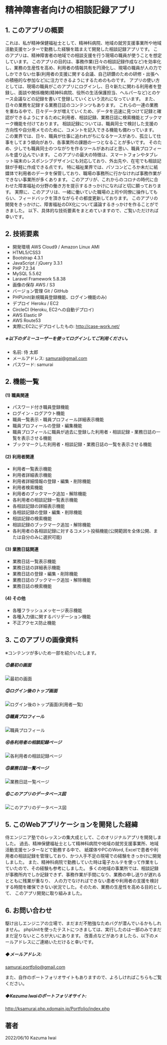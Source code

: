 # 精神障害者向けの相談記録アプリ

## 1. このアプリの概要
これは、私が精神保健福祉士として、精神科病院、地域の就労支援事業所や地域活動支援センターで勤務した経験を踏まえて開発した相談記録アプリです。
このアプリは、精神障害者の地域での相談支援を行う現場の職員が使うことを想定しています。
このアプリの目的は、事務作業(日々の相談記録作成など)を効率化し、業務の生産性を高め、利用者の情報共有を円滑化し、現場の職員が人の力でしかできない仕事(利用者の支援に関する会議、自己研鑽のための研修・出張への積極的な参加など)に注力できるようにするためのものです。
アプリの使い方としては、現場の職員がこのアプリにログインし、日々新たに関わる利用者を登録し、面談や関係機関(精神科病院、役所の生活保護担当、ヘルパーなど)とのケース会議などの記録を書いて登録していくという流れになっています。
また、日々の業務を記録する業務日誌のコンテンツもあります。
これらの一連の業務を重ねる中で、日々データが増えていくため、データを迅速に見つけて記録と確認ができるようにするために利用者、相談記録、業務日誌に検索機能とブックマーク機能を付けております。
相談記録については、職員同士で検討した支援の方向性や自分用メモのために、コメントを記入できる機能も備わっています。
この業界では、日々、職員が仕事に追われがちになるケースがあり、孤立して仕事をしてまう傾向があり、各事業所の課題の一つとなることが多いです。
そのため、少しでも職員同士のつながりを作るツールがあればと思い、職員プロフィールを盛り込んでいます。
このアプリの最大の特徴は、スマートフォンやタブレット端末のレスポンシブデザインにも対応しており、外出先や、在宅でも相談記録が手軽に作成できる点です。
特に福祉業界では、パソコンどころか未だに紙媒体で利用者のデータを保管しており、職場の事務所に行かなければ事務作業ができない事業所が多くあります。
このアプリが、これからのコロナの時代に合わせた障害福祉の分野の働き方を提示するきっかけになればと切に願っております。
実際に、このアプリは、一緒に働いていた職場の上司や同僚に操作してもらい、フィードバックを頂きながらその都度更新しております。
このアプリの開発をきっかけに、障害福祉のDX化について議論するきっかけを作ることができました。
以下、具体的な技術要素をまとめていますので、ご覧いただければ幸いです。

## 2. 技術要素

- 開発環境 AWS Cloud9 / Amazon Linux AMI
- HTML5/CSS3
- Bootstrap 4.3.1
- JavaScript / jQuery 3.3.1
- PHP 7.2.34
- MySQL 5.5.62
- Laravel Framework 5.8.38
- 画像の保存 AWS / S3
- バージョン管理 Git / GitHub
- PHPUnit(新規職員登録機能、ログイン機能のみ) 
- デプロイ Heroku / EC2
- CircleCI (Heroku, EC2への自動デプロイ)
- AWS Elastic IP
- AWS Route53
- 実際にEC2にデプロイしたもの:  http://case-work.net/

##### ※以下のダミーユーザーを使ってログインしてご利用ください。
- 名前: 侍 太郎
- メールアドレス: samurai@gmail.com
- パスワード: samurai

## 2. 機能一覧
#### (1) 職員関連
- パスワード付き職員登録機能
- ログイン・ログアウト機能
- 職員一覧表示・職員プロフィール詳細表示機能
- 職員プロフィールの登録・編集機能
- 職員プロフィールに職員が過去に登録した利用者・相談記録・業務日誌の一覧を表示させる機能
- ブックマークした利用者・相談記録・業務日誌の一覧を表示させる機能

#### (2) 利用者関連
- 利用者一覧表示機能
- 利用者詳細表示機能
- 利用者詳細情報の登録・編集・削除機能
- 利用者検索機能
- 利用者のブックマーク追加・解除機能
- 各利用者の相談記録一覧表示機能
- 各相談記録の詳細表示機能
- 各相談記録の登録・編集・削除機能
- 相談記録の検索機能
- 相談記録のブックマーク追加・解除機能
- 各利用者の各相談記録に対するコメント投稿機能(公開範囲を全体公開、または自分のみに選択可能)

#### (3) 業務日誌関連
- 業務日誌一覧表示機能
- 業務日誌の詳細表示機能
- 業務日誌の登録・編集・削除機能
- 業務日誌のブックマーク追加・解除機能
- 業務日誌の検索機能

#### (4) その他
- 各種フラッシュメッセージ表示機能
- 各種入力値に関するバリデーション機能
- 不正アクセス防止機能

## 3. このアプリの画像資料
※コンテンツが多いため一部を紹介いたします。

##### ⓵最初の画面
![最初の画面](/public/images/sample_1.jpg)

##### ⓶ログイン後のトップ画面
![ログイン後のトップ画面(利用者一覧) ](/public/images/sample_2.jpg)

##### ⓷職員プロフィール
![職員プロフィール](/public/images/sample_3.jpg)

##### ⓸各利用者の相談記録ページ
![各利用者の相談記録ページ](/public/images/sample_4.jpg)

##### ⓹業務日誌一覧ページ
![業務日誌一覧ページ](/public/images/sample_5.jpg)

##### ⓺このアプリのデータベース図
![このアプリのデータベース図](/public/images/case_work_database.jpg)

## 5. このWebアプリケーションを開発した経緯

侍エンジニア塾でのレッスンの集大成として、このオリジナルアプリを開発しました。
過去、精神保健福祉士として精神科病院や地域の就労支援事業所、地域活動支援センターなどで勤務する中で、
紙媒体やPCのWord, Excelで患者や利用者の相談記録を管理しており、かつ人手不足の現場での経験をきっかけに開発しました。
また、精神科病院で勤務していた時は電子カルテを使って作業をしていたので、その経験も参考にしました。
多くの地域の事業所では、相談記録が事務所内でしか記録できず、事務作業が手間になり、業務の申し送りが遅れるとともに残業が重なり、
人の力でなければできない患者や利用者の支援を検討する時間を確保できない状況でした。そのため、業務の生産性を高める目的として、
このアプリ開発に取り組みました。

## 6. お問い合わせ
駆け出しエンジニアの立場で、まだまだ不勉強なためバグが潜んでいるかもしれません。
phpUnitを使ったテストにつきましては、実行したのは一部のみでまだまだ足りないところが大いにあります。
改善点などがありましたら、以下のメールアドレスにご連絡いただけると幸いです。

##### ◆メールアドレス:
samurai.portfolio@gmail.com

また、自作のポートフォリオサイトもありますので、よろしければこちらもご覧ください。

##### ◆Kazuma Iwaiのポートフォリオサイト:
http://ksamurai.php.xdomain.jp/Portfolio/index.php

## 著者
2022/06/10 Kazuma Iwai